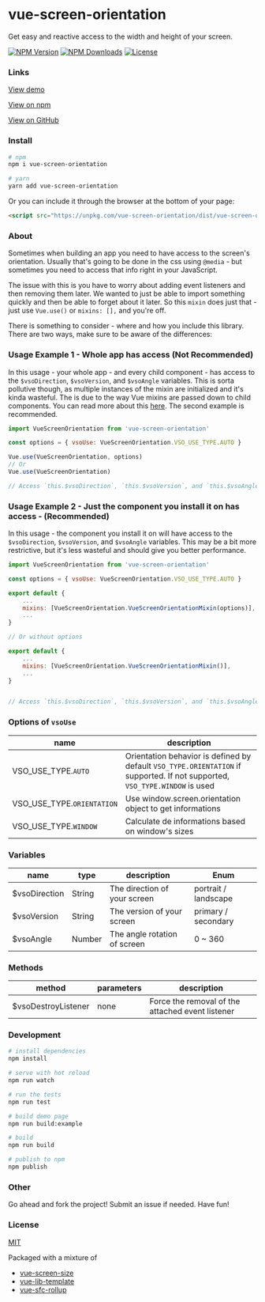 # vue-screen-orientation

Get easy and reactive access to the width and height of your screen.

<p align="left">
  <a href="https://www.npmjs.com/package/vue-screen-orientation"><img src="https://img.shields.io/npm/v/vue-screen-orientaion.svg" alt="NPM Version"></a>
  <a href="https://www.npmjs.com/package/vue-screen-orientation"><img src="https://img.shields.io/npm/dm/vue-screen-orientation.svg" alt="NPM Downloads"></a>
  <a href="http://opensource.org/licenses/MIT"><img src="https://img.shields.io/badge/license-MIT-blue.svg" alt="License"></a>
</p>

### Links

[View demo](https://MedeirosDev.github.io/vue-screen-orientation/)

[View on npm](https://www.npmjs.com/package/vue-screen-orientation)

[View on GitHub](https://github.com/MedeirosDev/vue-screen-orientation)

### Install

```bash
# npm
npm i vue-screen-orientation

# yarn
yarn add vue-screen-orientation
```

Or you can include it through the browser at the bottom of your page:

```html
<script src="https://unpkg.com/vue-screen-orientation/dist/vue-screen-orientation.min.js"></script>
```

### About

Sometimes when building an app you need to have access to the screen's orientation. Usually that's going to be done in the css using `@media` - but sometimes you need to access that info right in your JavaScript.

The issue with this is you have to worry about adding event listeners and then removing them later. We wanted to just be able to import something quickly and then be able to forget about it later. So this `mixin` does just that - just use `Vue.use()` or `mixins: [],` and you're off.

There is something to consider - where and how you include this library. There are two ways, make sure to be aware of the differences:

### Usage Example 1 - Whole app has access (Not Recommended)

In this usage - your whole app - and every child component - has access to the `$vsoDirection`, `$vsoVersion`, and `$vsoAngle` variables. This is sorta pollutive though, as multiple instances of the mixin are initialized and it's kinda wasteful. The is due to the way Vue mixins are passed down to child components. You can read more about this [here](https://vuejs.org/v2/guide/mixins.html#Global-Mixin). The second example is recommended.

```javascript
import VueScreenOrientation from 'vue-screen-orientation'

const options = { vsoUse: VueScreenOrientation.VSO_USE_TYPE.AUTO }

Vue.use(VueScreenOrientation, options)
// Or 
Vue.use(VueScreenOrientation)

// Access `this.$vsoDirection`, `this.$vsoVersion`, and `this.$vsoAngle` anywhere in your app.
```

### Usage Example 2 - Just the component you install it on has access - (Recommended)

In this usage - the component you install it on will have access to the `$vsoDirection`, `$vsoVersion`, and `$vsoAngle` variables. This may be a bit more restrictive, but it's less wasteful and should give you better performance.

```javascript
import VueScreenOrientation from 'vue-screen-orientation'

const options = { vsoUse: VueScreenOrientation.VSO_USE_TYPE.AUTO }

export default {
    ...
    mixins: [VueScreenOrientation.VueScreenOrientationMixin(options)],
    ...
}

// Or without options

export default {
    ...
    mixins: [VueScreenOrientation.VueScreenOrientationMixin()],
    ...
}


// Access `this.$vsoDirection`, `this.$vsoVersion`, and `this.$vsoAngle` in your component.
```
### Options of `vsoUse`

| name | description |
|--------|------------|
| VSO_USE_TYPE.`AUTO` | Orientation behavior is defined by default `VSO_TYPE.ORIENTATION` if supported. If not supported, `VSO_TYPE.WINDOW` is used |
| VSO_USE_TYPE.`ORIENTATION` | Use window.screen.orientation object to get informations |
| VSO_USE_TYPE.`WINDOW` | Calculate de informations based on window's sizes |


### Variables

| name | type | description | Enum |
|--------|------------|-------------|-------------|
| $vsoDirection | String | The direction of your screen | portrait / landscape |
| $vsoVersion | String | The version of your screen | primary / secondary |
| $vsoAngle | Number | The angle rotation of screen | 0 ~ 360 |

### Methods

| method | parameters | description |
|--------|------------|-------------|
| $vsoDestroyListener | none | Force the removal of the attached event listener |

### Development

```bash
# install dependencies
npm install

# serve with hot reload
npm run watch

# run the tests
npm run test

# build demo page
npm run build:example

# build
npm run build

# publish to npm
npm publish
```

### Other

Go ahead and fork the project! Submit an issue if needed. Have fun!

### License

[MIT](http://opensource.org/licenses/MIT)

Packaged with a mixture of 
- [vue-screen-size](https://github.com/johndatserakis/vue-screen-size)
- [vue-lib-template](https://github.com/biigpongsatorn/vue-lib-template)
- [vue-sfc-rollup](https://github.com/team-innovation/vue-sfc-rollup)